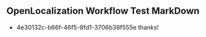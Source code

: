 ## OpenLocalization Workflow Test MarkDown
* 4e30132c-b66f-46f5-8fd1-3706b38f555e thanks!

<!--HONumber=Jul16_HO3-->


